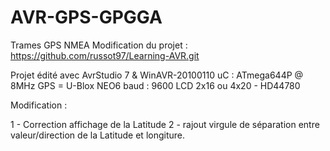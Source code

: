 # AVR-GPS-GPGGA
Trames GPS NMEA
Modification du projet :
https://github.com/russot97/Learning-AVR.git

Projet édité avec AvrStudio 7 & WinAVR-20100110
uC : ATmega644P @ 8MHz
GPS = U-Blox NEO6
baud : 9600
LCD 2x16 ou 4x20 - HD44780

Modification :

1 - Correction affichage de la Latitude
2 - rajout virgule de séparation entre valeur/direction de la Latitude et longiture.
